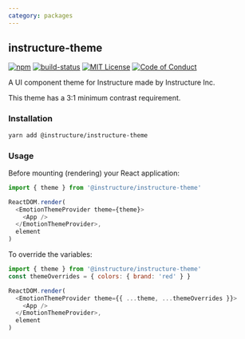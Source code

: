 ```yaml
---
category: packages
---
```


## instructure-theme

[![npm][npm]][npm-url]
[![build-status][build-status]][build-status-url]
[![MIT License][license-badge]][license]
[![Code of Conduct][coc-badge]][coc]

A UI component theme for Instructure made by Instructure Inc.

This theme has a 3:1 minimum contrast requirement.

### Installation

```sh
yarn add @instructure/instructure-theme
```

### Usage

Before mounting (rendering) your React application:

```js
import { theme } from '@instructure/instructure-theme'

ReactDOM.render(
  <EmotionThemeProvider theme={theme}>
    <App />
  </EmotionThemeProvider>,
  element
)
```

To override the variables:

```js
import { theme } from '@instructure/instructure-theme'
const themeOverrides = { colors: { brand: 'red' } }

ReactDOM.render(
  <EmotionThemeProvider theme={{ ...theme, ...themeOverrides }}>
    <App />
  </EmotionThemeProvider>,
  element
)
```

[npm]: https://img.shields.io/npm/v/@instructure/instructure-theme.svg
[npm-url]: https://npmjs.com/package/@instructure/instructure-theme
[build-status]: https://travis-ci.org/instructure/instructure-ui.svg?branch=master
[build-status-url]: https://travis-ci.org/instructure/instructure-ui 'Travis CI'
[license-badge]: https://img.shields.io/npm/l/instructure-ui.svg?style=flat-square
[license]: https://github.com/instructure/instructure-ui/blob/master/LICENSE
[coc-badge]: https://img.shields.io/badge/code%20of-conduct-ff69b4.svg?style=flat-square
[coc]: https://github.com/instructure/instructure-ui/blob/master/CODE_OF_CONDUCT.md
